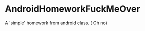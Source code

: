 AndroidHomeworkFuckMeOver
=========================

A 'simple' homework from android class. ( Oh no)
